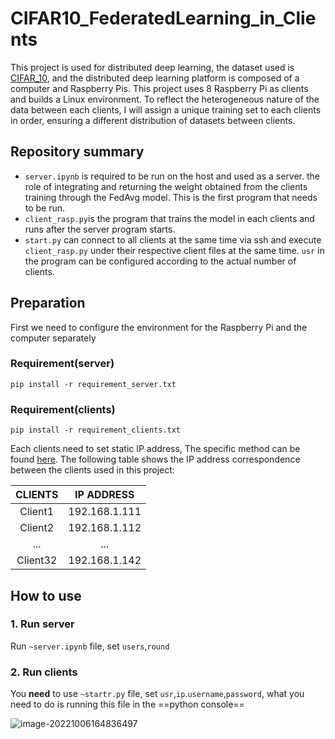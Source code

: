 # CIFAR10_FederatedLearning_in_Clients

This project is used for distributed deep learning, the dataset used is [CIFAR_10](http://www.cs.toronto.edu/~kriz/cifar.html), and the distributed deep learning platform is composed of a computer and Raspberry Pis. This project uses 8 Raspberry Pi as clients and builds a Linux environment. To reflect the heterogeneous nature of the data between each clients, I will assign a unique training set to each clients in order, ensuring a different distribution of datasets between clients.

## Repository summary

- `server.ipynb`  is required to be run on the host and used as a server. the role of integrating and returning the weight obtained from the clients training through the FedAvg model. This is the first program that needs to be run.
- `client_rasp.py`is the program that trains the model in each clients and runs after the server program starts.
- `start.py` can connect to all clients at the same time via ssh and execute `client_rasp.py` under their respective client files at the same time. `usr` in the program can be configured according to the actual number of clients.

## Preparation

First we need to configure the environment for the Raspberry Pi and the computer separately

### Requirement(server)

```
pip install -r requirement_server.txt
```

### Requirement(clients)

```
pip install -r requirement_clients.txt
```

Each clients need to set static IP address, The specific method can be found [here](https://www.makeuseof.com/raspberry-pi-set-static-ip/). The following table shows the IP address correspondence between the clients used in this project:

| CLIENTS  |  IP ADDRESS   |
| :------: | :-----------: |
| Client1  | 192.168.1.111 |
| Client2  | 192.168.1.112 |
|   ...    |      ...      |
| Client32 | 192.168.1.142 |



## How to use

### 1. Run server 

Run  `~server.ipynb` file, set `users`,`round`

### 2. Run clients

You __need__ to use `~startr.py` file, set `usr`,`ip`.`username`,`password`, what you need to do is running this file in the ==python console==

![image-20221006164836497](image-20221006164836497.png)



